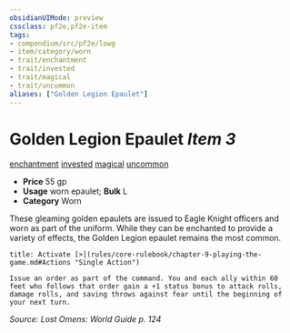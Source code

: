 ```yaml
---
obsidianUIMode: preview
cssclass: pf2e,pf2e-item
tags:
- compendium/src/pf2e/lowg
- item/category/worn
- trait/enchantment
- trait/invested
- trait/magical
- trait/uncommon
aliases: ["Golden Legion Epaulet"]
---
```

# Golden Legion Epaulet *Item 3*  
[enchantment](rules/traits/enchantment.md)  [invested](rules/traits/invested.md)  [magical](rules/traits/magical.md)  [uncommon](rules/traits/uncommon.md)  

- **Price** 55 gp
- **Usage** worn epaulet; **Bulk** L
- **Category** Worn

These gleaming golden epaulets are issued to Eagle Knight officers and worn as part of the uniform. While they can be enchanted to provide a variety of effects, the Golden Legion epaulet remains the most common.

```ad-embed-ability
title: Activate [>](rules/core-rulebook/chapter-9-playing-the-game.md#Actions "Single Action")

Issue an order as part of the command. You and each ally within 60 feet who follows that order gain a +1 status bonus to attack rolls, damage rolls, and saving throws against fear until the beginning of your next turn.
```

*Source: Lost Omens: World Guide p. 124*